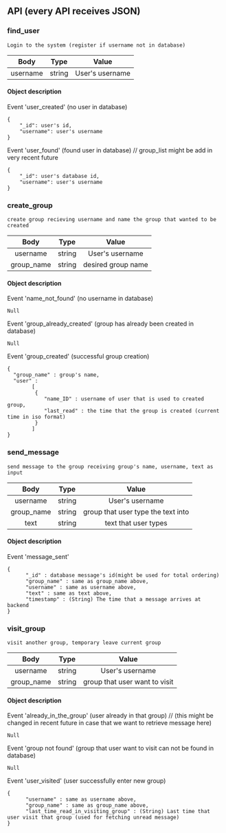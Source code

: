 
## API (every API receives JSON)
### find_user
    Login to the system (register if username not in database) 
| Body | Type | Value |
|:---:|:---:|:---:|
| username | string |User's username |
#### Object description
Event 'user_created' (no user in database)
```
{
    "_id": user's id,
    "username": user's username
}
```
Event 'user_found' (found user in database) // group_list might be add in very recent future
```
{
    "_id": user's database id,
    "username": user's username
}
```

### create_group
    create group recieving username and name the group that wanted to be created
| Body | Type | Value |
|:---:|:---:|:---:|
| username | string | User's username |
| group_name | string | desired group name |

#### Object description
Event 'name_not_found' (no username in database)
```
Null
```

Event 'group_already_created' (group has already been created in database)
```
Null
```

Event 'group_created' (successful group creation)
```
{
  "group_name" : group's name,
  "user" : 
        [ 
         { 
            "name_ID" : username of user that is used to created group,
            "last_read" : the time that the group is created (current time in iso format) 
         }
        ]
}
```

### send_message
    send message to the group receiving group's name, username, text as input
    
| Body | Type | Value |
|:---:|:---:|:---:|
| username | string | User's username |
| group_name | string | group that user type the text into |
| text | string | text that user types |

#### Object description
Event 'message_sent' 
```
{
      "_id" : database message's id(might be used for total ordering)
      "group_name" : same as group_name above,
      "username" : same as username above,
      "text" : same as text above,
      "timestamp" : (String) The time that a message arrives at backend 
}
```

### visit_group
    visit another group, temporary leave current group
    
| Body | Type | Value |
|:---:|:---:|:---:|
| username | string | User's username |
| group_name | string | group that user want to visit |

#### Object description
Event 'already_in_the_group' (user already in that group) // (this might be changed in recent future in case that we want to retrieve message here)
```
Null
```

Event 'group not found' (group that user want to visit can not be found in database)
```
Null
```

Event 'user_visited' (user successfully enter new group) 
```
{
      "username" : same as username above,
      "group_name" : same as group_name above,
      "last_time_read_in_visiting_group" : (String) Last time that user visit that group (used for fetching unread message)  
}
```
